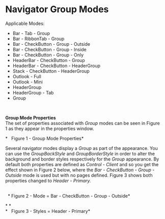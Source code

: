 # Navigator Group Modes  
  
Applicable Modes:  
* Bar - Tab - Group
* Bar - RibbonTab - Group
* Bar - CheckButton - Group - Outside
* Bar - CheckButton - Group - Inside
* Bar - CheckButton - Group - Only
* HeaderBar - CheckButton - Group
* HeaderBar - CheckButton - HeaderGroup
* Stack - CheckButton - HeaderGroup
* Outlook - Full
* Outlook - Mini
* HeaderGroup
* HeaderGroup - Tab
* Group

 

**Group Mode Properties**  
The set of properties associated with *Group* modes can be seen in Figure 1 as
they appear in the properties window.

*   Figure 1 - Group Mode Properties*  
  
Several navigator modes display a *Group* as part of the appearance. You can use
the *GroupBackStyle* and *GroupBorderStyle* in order to alter the background and
border styles respectively for the *Group* appearance. By default both
properties are defined as *Control - Client* and so you get the effect shown in
Figure 2 below, where the *Bar - CheckButton - Group - Outside* mode is used but
with no pages defined. Figure 3 shows both properties changed to *Header -
Primary.*

    
  * Figure 2 - Mode = Bar - CheckButton - Group - Outside*

* *  
*   Figure 3 - Styles = Header - Primary*
